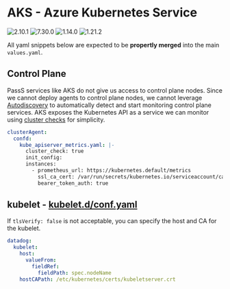 # AKS - Azure Kubernetes Service

![2.10.1](https://img.shields.io/badge/Datadog%20chart-2.20.1-purple?logo=Helm)
![7.30.0](https://img.shields.io/badge/Agent-7.30.0-purple?logo=Datadog)
![1.14.0](https://img.shields.io/badge/Cluster%20Agent-1.14.0-purple?logo=Datadog)
![1.21.2](https://img.shields.io/badge/EKS-1.21.1-orange?logo=Amazon%20AWS)

All yaml snippets below are expected to be **propertly merged** into the main `values.yaml`.

## Control Plane

PassS services like AKS do not give us access to control plane nodes. Since we cannot deploy agents to control plane nodes, we cannot leverage [Autodiscovery](https://docs.datadoghq.com/agent/kubernetes/integrations/?tab=kubernetes) to automatically detect and start monitoring control plane services.
AKS exposes the Kubernetes API as a service we can monitor using [cluster checks](https://docs.datadoghq.com/agent/cluster_agent/clusterchecks/#static-configurations-in-files) for simplicity.

```yaml
clusterAgent:
  confd:
    kube_apiserver_metrics.yaml: |-
      cluster_check: true
      init_config:
      instances:
        - prometheus_url: https://kubernetes.default/metrics
          ssl_ca_cert: /var/run/secrets/kubernetes.io/serviceaccount/ca.crt
          bearer_token_auth: true
```

## kubelet - [kubelet.d/conf.yaml](https://github.com/DataDog/integrations-core/blob/master/kubelet/datadog_checks/kubelet/data/conf.yaml.example)

If `tlsVerify: false` is not acceptable, you can specify the host and CA for the kubelet.

```yaml
datadog:
  kubelet:
    host:
      valueFrom:
        fieldRef:
          fieldPath: spec.nodeName
    hostCAPath: /etc/kubernetes/certs/kubeletserver.crt
```
